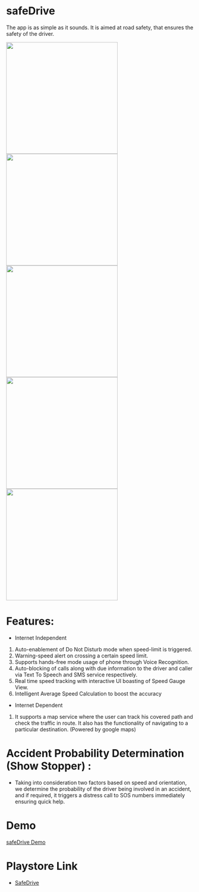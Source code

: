 # safeDrive
The app is as simple as it sounds. It is aimed at road safety, that ensures the safety of the driver.

<img src="https://github.com/ag7775/safeDrive/blob/master/Screenshot_2018-04-11-19-22-28-791_com.wkdnotes.root.safedrivescratch.png"  height="300"> <img src="https://github.com/ag7775/safeDrive/blob/master/Screenshot_2018-04-11-19-22-46-323_com.wkdnotes.root.safedrivescratch.png" height="300"> <img src="https://github.com/ag7775/safeDrive/blob/master/Screenshot_2018-04-11-19-22-43-261_com.wkdnotes.root.safedrivescratch.png" height="300"> <img src="https://github.com/ag7775/safeDrive/blob/master/InkedScreenshot_2018-04-24-15-08-14-564_com.wkdnotes.root.safedrivescratch_LI.jpg" height="300"> <img src="https://github.com/ag7775/safeDrive/blob/master/Screenshot_2018-04-11-19-24-07-137_com.wkdnotes.root.safedrivescratch.png" height="300">

 
# Features:
* Internet Independent
1) Auto-enablement of Do Not Disturb mode when speed-limit is triggered.
2) Warning-speed alert on crossing a certain speed limit.
3) Supports hands-free mode usage of phone through Voice Recognition.
4) Auto-blocking of calls along with due information to the driver and caller via Text To Speech and                            SMS service respectively.
5) Real time speed tracking with interactive UI boasting of Speed Gauge View.
6) Intelligent Average Speed Calculation to boost the accuracy
* Internet Dependent
1) It supports a map service where the user can track his covered path and check the traffic in route. It also has the functionality of navigating to a particular destination. (Powered by google maps)
# Accident Probability Determination (Show Stopper) : 
* Taking into consideration two factors based on speed and orientation, we determine the probability of the driver being involved in an accident, and if required, it triggers a distress call to SOS numbers immediately ensuring quick help.
# Demo
[safeDrive Demo](https://github.com/ag7775/safeDrive/blob/master/safe_drive_demo.mp4)
# Playstore Link
* [SafeDrive](https://play.google.com/store/apps/details?id=com.wkdnotes.root.safedrivescratch)
